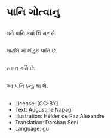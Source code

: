 # પાનિ ગોત્વાનુ

##
મને પાનિ ક્યાં થિ મળસે.

##
માટલિ માં થોડુક પાનિ છે.

##
સખત ગર્મિ છે.

##
આ પાનિ ઠન્ડુ થા શે. 

##
* License: [CC-BY]
* Text: Augustine Napagi
* Illustration: Hélder de Paz Alexandre
* Translation: Darshan Soni
* Language: gu
